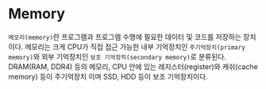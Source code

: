 # Memory
`메모리(memory)`란 프로그램과 프로그램 수행에 필요한 데이터 및 코드를 저장하는 장치이다. 메모리는 크게 CPU가 직접 접근 가능한 내부 기억장치인 `주기억장치(primary memory)`와 외부 기억장치인 `보조 기억장치(secondary memory)`로 분류된다. DRAM(RAM, DDR4) 등의 메모리, CPU 안에 있는 레지스터(register)와 캐쉬(cache memory) 등이 주기억장치 이며 SSD, HDD 등이 보조 기억장치이다.